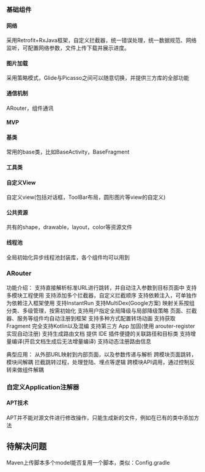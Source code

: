 ### 基础组件

#### 网络

采用Retrofit+RxJava框架，自定义拦截器，统一错误处理，统一数据规范、网络监听，可配置网络参数，文件上传下载并展示进度。

#### 图片加载

采用策略模式，Glide与Picasso之间可以随意切换，并提供三方库的全部功能

#### 通信机制

ARouter，组件通讯

#### MVP

#### 基类

常用的base类，比如BaseActivity，BaseFragment

#### 工具类

#### 自定义View

自定义view(包括对话框，ToolBar布局，圆形图片等view的自定义)

#### 公共资源

共有的shape，drawable，layout，color等资源文件

#### 线程池

全局初始化异步线程池封装库，各个组件均可以用到

### ARouter

功能介绍： 
支持直接解析标准URL进行跳转，并自动注入参数到目标页面中 
支持多模块工程使用 支持添加多个拦截器，自定义拦截顺序 
支持依赖注入，可单独作为依赖注入框架使用 
支持InstantRun
支持MultiDex(Google方案)
映射关系按组分类、多级管理，按需初始化 
支持用户指定全局降级与局部降级策略 
页面、拦截器、服务等组件均自动注册到框架 
支持多种方式配置转场动画 
支持获取Fragment 
完全支持Kotlin以及混编
支持第三方 App 加固(使用 arouter-register 实现自动注册)
支持生成路由文档 
提供 IDE 插件便捷的关联路径和目标类 
支持增量编译(开启文档生成后无法增量编译)
支持动态注册路由信息

典型应用： 
从外部URL映射到内部页面，以及参数传递与解析 
跨模块页面跳转，模块间解耦 
拦截跳转过程，处理登陆、埋点等逻辑 
跨模块API调用，通过控制反转来做组件解耦

### 自定义Application注解器
#### APT技术
APT并不能对源文件进行修改操作，只能生成新的文件，例如在已有的类中添加方法

## 待解决问题

Maven上传脚本多个model能否复用一个脚本，类似：Config.gradle
